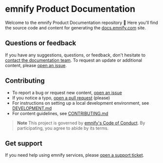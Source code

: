 # emnify Product Documentation

Welcome to the emnify Product Documentation repository 🎉
Here you'll find the source code and content for generating the [docs.emnify.com](https://docs.emnify.com/) site.

## Questions or feedback

If you have any suggestions, questions, or feedback, don't hesitate to [contact the documentation team](mailto:docs@emnify.com).
To request an update or additional content, please [open an issue](https://github.com/emnify/product-docs/issues/new).

## Contributing

- To report a bug or request new content, [open an issue](https://github.com/emnify/product-docs/issues/new/choose)
- If you notice a typo, [open a pull request](https://github.com/emnify/product-docs/pulls) (please)
- For instructions on setting up a local development environment, see [DEVELOPMENT.md](DEVELOPMENT.md)
- For content guidelines, see [CONTRIBUTING.md](CONTRIBUTING.md)

> **Note**
> This project is governed by [emnify's Code of Conduct](https://github.com/emnify/.github/blob/add-code-of-conduct/CODE_OF_CONDUCT.md#code-of-conduct).
> By participating, you agree to abide by its terms.

## Get support

If you need help using emnify services, please [open a support ticket](https://support.emnify.com/hc/en-us).
